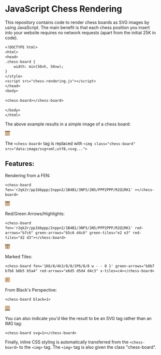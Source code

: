 # JavaScript Chess Rendering

This repository contains code to render chess boards as SVG images by using JavaScript. The main benefit is that each chess position you insert into your website requires no network requests (apart from the initial 25K in code).

```
<!DOCTYPE html>
<html>
<head>
.chess-board {
	width: min(50vh, 50vw);
}
</style>
<script src="chess-rendering.js"></script>
</head>
<body>

<chess-board></chess-board>

</body>
</html>

```

The above example results in a simple image of a chess board:

<img src="./example1.svg">

The `<chess-board>` tag is replaced with `<img class="chess-board" src="data:image/svg+xml;utf8,<svg...">`

## Features:

Rendering from a FEN:

```
<chess-board fen='r2qk2r/pp1bbppp/2nppn2/1B4B1/3NP3/2N5/PPP2PPP/R2Q1RK1' ></chess-board>
```

<img src="./example2.svg">

Red/Green Arrows/Highlights:

```
<chess-board fen='r2qk2r/pp1bbppp/2nppn2/1B4B1/3NP3/2N5/PPP2PPP/R2Q1RK1' red-arrows="b7c6" green-arrows="b5c6 d4c6" green-tiles="e2 e3" red-tiles="d2 d3"></chess-board>
```

<img src="./example3.svg">

Marked Tiles:

```
<chess-board fen='1K6/8/4k3/8/8/1P6/8/8 w - - 0 1' green-arrows="b8b7 b7b6 b6b5 b5a4" red-arrows="e6d5 d5d4 d4c3" x-tiles=c4></chess-board>
```

<img src="./example4.svg">

From Black's Perspective:

```
<chess-board black=1>
```

<img src="./example5.svg">

You can also indicate you'd like the result to be an SVG tag rather than an IMG tag:

```
<chess-board svg=1></chess-board>
```

Finally, inline CSS styling is automatically transferred from the `<chess-board>` to the `<img>` tag. The `<img>` tag is also given the class "chess-board".



